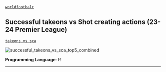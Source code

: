 [`worldfootbalr`](https://jaseziv.github.io/worldfootballR/)

## Successful takeons vs Shot creating actions (23-24 Premier League)
[`takeons_vs_sca`](https://github.com/danieloyasodun/sports-data-visualization/blob/main/worldfootballr/takeons_vs_sca/creative.R)

![successful_takeons_vs_sca_top5_combined](https://github.com/user-attachments/assets/47226ff3-14cf-4697-90fa-8cb0f4c6dbf3)

**Programming Language**: R

---
